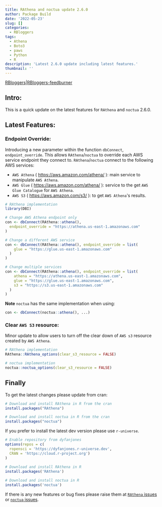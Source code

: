 ```yaml
---
title: RAthena and noctua update 2.6.0
author: Package Build
date: '2022-05-23'
slug: []
categories:
  - RBloggers
tags:
  - Athena
  - Boto3
  - paws
  - Python
  - R
description: 'Latest 2.6.0 update including latest features.'
thumbnail: ''
---
```


[RBloggers](https://www.r-bloggers.com)|[RBloggers-feedburner](https://feeds.feedburner.com/RBloggers)

## Intro:

This is a quick update on the latest features for `RAthena` and `noctua` 2.6.0.

## Latest Features:

### Endpoint Override:

Introducing a new parameter within the function `dbConnect`, `endpoint_override`. This allows `RAthena`/`noctua` to override each AWS service endpoint they connect to. `RAthena`/`noctua` connect to the following AWS services:

  - `AWS Athena` ( https://aws.amazon.com/athena/ ): main service to manipulate `AWS Athena`.
  - `AWS Glue` ( https://aws.amazon.com/athena/ ): service to the get `AWS Glue Catalogue` for `AWS Athena`.
  - `AWS S3` ( https://aws.amazon.com/s3/ ): to get `AWS Athena`'s results.

```r
# RAthena implementation
library(DBI)

# Change AWS Athena endpoint only
con <- dbConnect(RAthena::athena(),
  endpoint_override = "https://athena.us-east-1.amazonaws.com"
)

# Change a different AWS service
con <- dbConnect(RAthena::athena(), endpoint_override = list(
    glue = "https://glue.us-east-1.amazonaws.com"
  )
)

# Change multiple services
con <- dbConnect(RAthena::athena(), endpoint_override = list(
    athena = "https://athena.us-east-1.amazonaws.com",
    glue = "https://glue.us-east-1.amazonaws.com",
    s3 = "https://s3.us-east-1.amazonaws.com"
  )
)
```
**Note** `noctua` has the same implementation when using:
```r
con <- dbConnect(noctua::athena(), ...)
```

### Clear `AWS S3` resource:

Minor update to allow users to turn off the clear down of `AWS s3` resource created by `AWS Athena`.

```r
# RAthena implementation
RAthena::RAthena_options(clear_s3_resource = FALSE)
```
```r
# noctua implementation
noctua::noctua_options(clear_s3_resource = FALSE)
```

## Finally

To get the latest changes please update from cran:

```r
# Download and install RAthena in R from the cran
install.packages("RAthena")

# Download and install noctua in R from the cran
install.packages("noctua")
```

If you prefer to install the latest dev version please use `r-universe`.

```r
# Enable repository from dyfanjones
options(repos = c(
  ropensci = 'https://dyfanjones.r-universe.dev',
  CRAN = 'https://cloud.r-project.org')
)
  
# Download and install RAthena in R
install.packages('RAthena')

# Download and install noctua in R
install.packages('noctua')
```

If there is any new features or bug fixes please raise them at [`RAthena` issues](https://github.com/DyfanJones/RAthena/issues) or [`noctua` issues](https://github.com/DyfanJones/noctua/issues).
